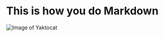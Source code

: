 # This is how you do Markdown

![Image of Yaktocat](https://octodex.github.com/images/yaktocat.png)
